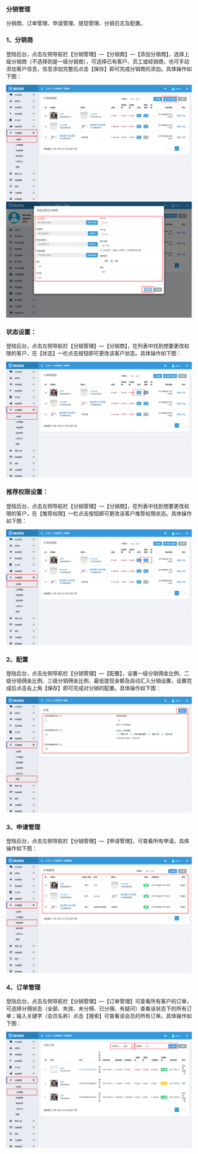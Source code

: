 ### 分销管理

分销商、订单管理、申请管理、提现管理、分销日志及配置。

### 1、分销商

登陆后台，点击左侧导航栏【分销管理】—【分销商】—【添加分销商】，选择上级分销商（不选择则是一级分销商），可选择已有客户、员工或经销商，也可手动添加客户信息，信息添加完整后点击【保存】即可完成分销商的添加。具体操作如下图：

![](/assets/分销商01.jpg)![](/assets/分销商02.jpg)

### 状态设置：

登陆后台，点击左侧导航栏【分销管理】—【分销商】，在列表中找到想要更改权限的客户，在【状态】一栏点击按钮即可更改该客户状态。具体操作如下图：

![](/assets/分销商03.jpg)

### 推荐权限设置：

登陆后台，点击左侧导航栏【分销管理】—【分销商】，在列表中找到想要更改权限的客户，在【推荐权限】一栏点击按钮即可更改该客户推荐权限状态。具体操作如下图：

![](/assets/分销商04.jpg)

### 2、配置

登陆后台，点击左侧导航栏【分销管理】—【配置】，设置一级分销佣金比例、二级分销佣金比例、三级分销佣金比例、最低提现金额及自动汇入分销设置，设置完成后点击右上角【保存】即可完成对分销的配置。具体操作如下图：

![](/assets/peizhi.png)

### 3、申请管理

登陆后台，点击左侧导航栏【分销管理】—【申请管理】，可查看所有申请。具体操作如下图：

![](/assets/申请管理.jpg)

### 4、订单管理

登陆后台，点击左侧导航栏【分销管理】—【订单管理】可查看所有客户的订单，可选择分佣状态（全部、失效、未分佣、已分佣、有疑问）查看该状态下的所有订单；输入关键字（会员名称）点击【搜索】可查看该会员的所有订单。具体操作如下图：

![](/assets/dingdan.jpg)

